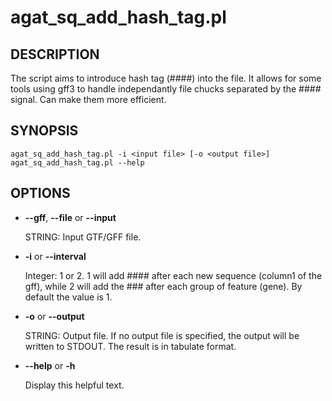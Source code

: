 # agat\_sq\_add\_hash\_tag.pl

## DESCRIPTION

The script aims to introduce hash tag (####) into the file. It allows for some tools
using gff3 to handle independantly file chucks separated by the #### signal. Can make
them more efficient.

## SYNOPSIS

```
agat_sq_add_hash_tag.pl -i <input file> [-o <output file>]
agat_sq_add_hash_tag.pl --help
```

## OPTIONS

- **--gff**, **--file** or **--input**

    STRING: Input GTF/GFF file.

- **-i** or **--interval**

    Integer: 1 or 2. 1 will add #### after each new sequence (column1 of the gff), while 2 will add the ### after each group of feature (gene).
    By default the value is 1.

- **-o** or **--output**

    STRING: Output file.  If no output file is specified, the output will be written to STDOUT. The result is in tabulate format.

- **--help** or **-h**

    Display this helpful text.

